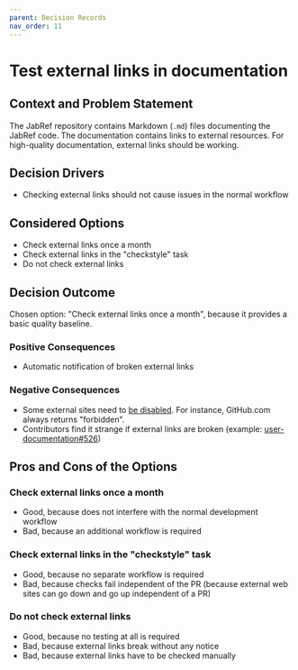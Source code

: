 ```yaml
---
parent: Decision Records
nav_order: 11
---
```

# Test external links in documentation

## Context and Problem Statement

The JabRef repository contains Markdown (`.md`) files documenting the JabRef code.
The documentation contains links to external resources.
For high-quality documentation, external links should be working.

## Decision Drivers

* Checking external links should not cause issues in the normal workflow

## Considered Options

* Check external links once a month
* Check external links in the "checkstyle" task
* Do not check external links

## Decision Outcome

Chosen option: "Check external links once a month", because it provides a basic quality baseline.

### Positive Consequences

* Automatic notification of broken external links

### Negative Consequences

* Some external sites need to [be disabled](https://github.com/JabRef/jabref/pull/6542/files). For instance, GitHub.com always returns "forbidden".
* Contributors find it strange if external links are broken (example: [user-documentation#526](https://github.com/JabRef/user-documentation/pull/526#issuecomment-2416462977))

## Pros and Cons of the Options

### Check external links once a month

* Good, because does not interfere with the normal development workflow
* Bad, because an additional workflow is required

### Check external links in the "checkstyle" task

* Good, because no separate workflow is required
* Bad, because checks fail independent of the PR (because external web sites can go down and go up independent of a PR)

### Do not check external links

* Good, because no testing at all is required
* Bad, because external links break without any notice
* Bad, because external links have to be checked manually
